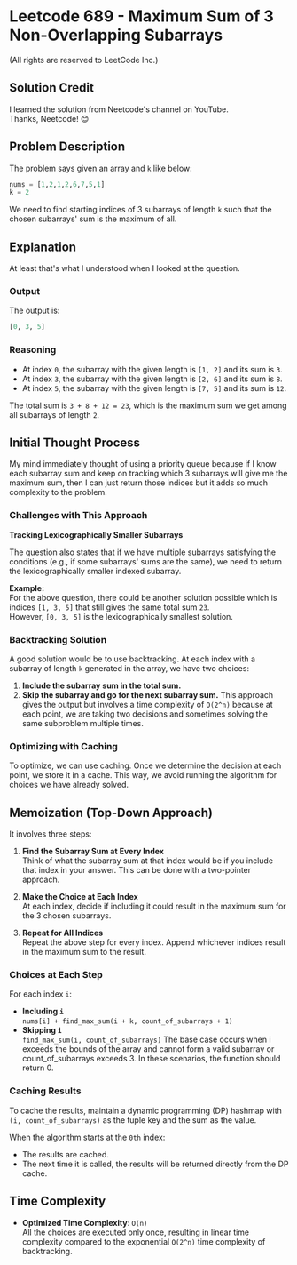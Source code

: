 
# Leetcode 689 - Maximum Sum of 3 Non-Overlapping Subarrays

(All rights are reserved to LeetCode Inc.)

## Solution Credit

I learned the solution from Neetcode's channel on YouTube.  
Thanks, Neetcode! 😊

## Problem Description

The problem says given an array and `k` like below:
```python
nums = [1,2,1,2,6,7,5,1]
k = 2
```

We need to find starting indices of 3 subarrays of length `k` such that the chosen subarrays' sum is the maximum of all.

## Explanation

At least that's what I understood when I looked at the question.

### Output
The output is:
```python
[0, 3, 5]
```

### Reasoning
- At index `0`, the subarray with the given length is `[1, 2]` and its sum is `3`.
- At index `3`, the subarray with the given length is `[2, 6]` and its sum is `8`.
- At index `5`, the subarray with the given length is `[7, 5]` and its sum is `12`.

The total sum is `3 + 8 + 12 = 23`, which is the maximum sum we get among all subarrays of length `2`.

## Initial Thought Process

My mind immediately thought of using a priority queue because if I know each subarray sum and keep on tracking which 3 subarrays will give me the maximum sum, then I can just return those indices but it adds so much complexity to the problem.

### Challenges with This Approach
**Tracking Lexicographically Smaller Subarrays** 

The question also states that if we have multiple subarrays satisfying the conditions (e.g., if some subarrays' sums are the same), we need to return the lexicographically smaller indexed subarray.

**Example:**  
For the above question, there could be another solution possible which is indices `[1, 3, 5]` that still gives the same total sum `23`.  
However, `[0, 3, 5]` is the lexicographically smallest solution.


### Backtracking Solution

A good solution would be to use backtracking. At each index with a subarray of length `k` generated in the array, we have two choices:
1. **Include the subarray sum in the total sum.**
2. **Skip the subarray and go for the next subarray sum.**
This approach gives the output but involves a time complexity of `O(2^n)` because at each point, we are taking two decisions and sometimes solving the same subproblem multiple times.

### Optimizing with Caching
To optimize, we can use caching. Once we determine the decision at each point, we store it in a cache. This way, we avoid running the algorithm for choices we have already solved.

## Memoization (Top-Down Approach)

It involves three steps:

1. **Find the Subarray Sum at Every Index**  
   Think of what the subarray sum at that index would be if you include that index in your answer. This can be done with a two-pointer approach.

2. **Make the Choice at Each Index**  
   At each index, decide if including it could result in the maximum sum for the 3 chosen subarrays.

3. **Repeat for All Indices**  
   Repeat the above step for every index. Append whichever indices result in the maximum sum to the result.

### Choices at Each Step
For each index `i`:
- **Including `i`**  
  `nums[i] + find_max_sum(i + k, count_of_subarrays + 1)`
- **Skipping `i`**  
  `find_max_sum(i, count_of_subarrays)`
The base case occurs when i exceeds the bounds of the array and cannot form a valid subarray or count_of_subarrays exceeds 3.
In these scenarios, the function should return 0.

### Caching Results
To cache the results, maintain a dynamic programming (DP) hashmap with `(i, count_of_subarrays)` as the tuple key and the sum as the value. 

When the algorithm starts at the `0th` index:
- The results are cached.  
- The next time it is called, the results will be returned directly from the DP cache.

## Time Complexity

- **Optimized Time Complexity**: `O(n)`  
  All the choices are executed only once, resulting in linear time complexity compared to the exponential `O(2^n)` time complexity of backtracking.

